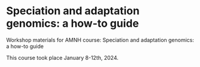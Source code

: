 # Speciation and adaptation genomics: a how-to guide
Workshop materials for AMNH course: Speciation and adaptation genomics: a how-to guide

This course took place January 8-12th, 2024.
